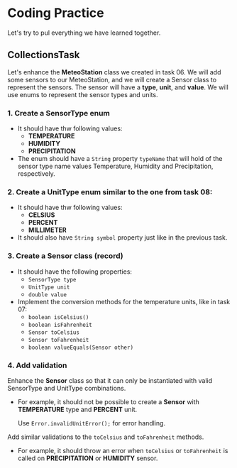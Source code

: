 # Coding Practice

Let's try to pul everything we have learned together.

## CollectionsTask

Let's enhance the **MeteoStation** class we created in task 06.
We will add some sensors to our MeteoStation, and we will create a Sensor class to represent the sensors.
The sensor will have a **type**, **unit**, and **value**. We will use enums to represent the sensor types and units.


### 1. Create a **SensorType** enum
 - It should have thw following values:
   - **TEMPERATURE**
   - **HUMIDITY**
   - **PRECIPITATION**
 - The enum should have a `String` property `typeName` that will hold of the sensor type name values Temperature, Humidity and Precipitation, respectively.

### 2. Create a **UnitType** enum similar to the one from task 08:
 - It should have thw following values:
   - **CELSIUS**
   - **PERCENT**
   - **MILLIMETER**
 - It should also have `String symbol` property just like in the previous task. 

### 3. Create a **Sensor** class (record)
 - It should have the following properties:
   - `SensorType type`
   - `UnitType unit`
   - `double value`
 - Implement the conversion methods for the temperature units, like in task 07:
   - `boolean isCelsius()`
   - `boolean isFahrenheit`
   - `Sensor toCelsius`
   - `Sensor toFahrenheit`
   - `boolean valueEquals(Sensor other)`

### 4. Add validation
Enhance the **Sensor** class so that it can only be instantiated with valid SensorType and UnitType combinations.

 - For example, it should not be possible to create a **Sensor** with **TEMPERATURE** type and **PERCENT** unit.

   <div class="hint">
   Use <code>Error.invalidUnitError();</code> for error handling.
   </div>
   
Add similar validations to the `toCelsius` and `toFahrenheit` methods. 
 - For example, it should throw an error when `toCelsius` or `toFahrenheit` is called on **PRECIPITATION** or **HUMIDITY** sensor.
